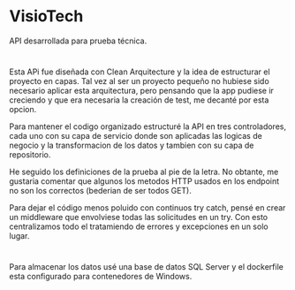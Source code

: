 # VisioTech
API desarrollada para prueba técnica.
#
Esta APi fue diseñada con Clean Arquitecture y la idea de estructurar el proyecto en capas. Tal vez al ser un proyecto pequeño no hubiese sido necesario aplicar esta arquitectura, pero pensando que la app pudiese ir creciendo y que era necesaria la creación de test, me decanté por esta opcion.

Para mantener el codigo organizado estructuré la API en tres controladores, cada uno con su capa de servicio donde son aplicadas las logicas de negocio y la transformacion de los datos y tambien con su capa de repositorio. 

He seguido los definiciones de la prueba al pie de la letra. No obtante, me gustaria comentar que algunos los metodos HTTP usados en los endpoint no son los correctos (bederian de ser todos GET). 

Para dejar el código menos poluido con continuos try catch, pensé en crear un middleware que envolviese todas las solicitudes en un try. Con esto centralizamos todo el tratamiendo de errores y excepciones en un solo lugar.  
#
Para almacenar los datos usé una base de datos SQL Server y el dockerfile esta configurado para contenedores de Windows.

